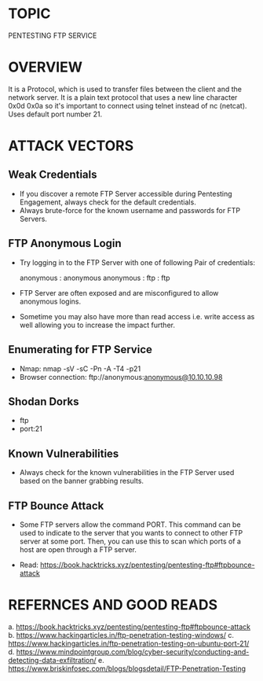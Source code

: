 # TOPIC
PENTESTING FTP SERVICE

# OVERVIEW
It is a Protocol, which is used to transfer files between the client and the network server.
It is a plain text protocol that uses a new line character 0x0d 0x0a so it's important to connect using telnet instead of nc (netcat).
Uses default port number 21.

# ATTACK VECTORS
## Weak Credentials

- If you discover a remote FTP Server accessible during Pentesting Engagement, always check for the default credentials.
- Always brute-force for the known username and passwords for FTP Servers.

## FTP Anonymous Login

- Try logging in to the FTP Server with one of following Pair of credentials: 

    anonymous : anonymous
    anonymous : 
    ftp : ftp
- FTP Server are often exposed and are misconfigured to allow anonymous logins.
- Sometime you may also have more than read access i.e. write access as well allowing you to increase the impact further.

## Enumerating for FTP Service

- Nmap: nmap -sV -sC -Pn -A -T4 -p21 <ip>
- Browser connection: ftp://anonymous:anonymous@10.10.10.98

## Shodan Dorks

- ftp
- port:21

## Known Vulnerabilities

- Always check for the known vulnerabilities in the FTP Server used based on the banner grabbing results.

## FTP Bounce Attack

- Some FTP servers allow the command PORT. This command can be used to indicate to the server that you wants to connect to other FTP server at some port. Then, you can use this to scan which ports of a host are open through a FTP server.

- Read: https://book.hacktricks.xyz/pentesting/pentesting-ftp#ftpbounce-attack


# REFERNCES AND GOOD READS
a. https://book.hacktricks.xyz/pentesting/pentesting-ftp#ftpbounce-attack
b. https://www.hackingarticles.in/ftp-penetration-testing-windows/
c. https://www.hackingarticles.in/ftp-penetration-testing-on-ubuntu-port-21/
d. https://www.mindpointgroup.com/blog/cyber-security/conducting-and-detecting-data-exfiltration/
e. https://www.briskinfosec.com/blogs/blogsdetail/FTP-Penetration-Testing

